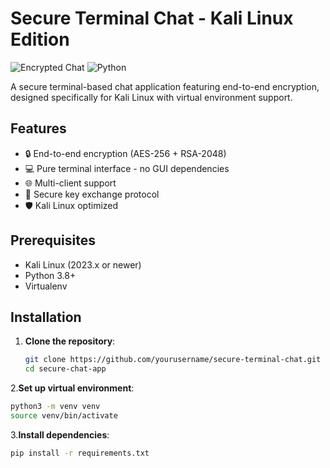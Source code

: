 # Secure Terminal Chat - Kali Linux Edition

![Encrypted Chat](https://img.shields.io/badge/Encryption-AES256%2BRSA-green) 
![Python](https://img.shields.io/badge/Python-3.8%2B-blue)

A secure terminal-based chat application featuring end-to-end encryption, designed specifically for Kali Linux with virtual environment support.

## Features

- 🔒 End-to-end encryption (AES-256 + RSA-2048)
- 💻 Pure terminal interface - no GUI dependencies
- 🌐 Multi-client support
- 🔑 Secure key exchange protocol
- 🛡️ Kali Linux optimized

## Prerequisites

- Kali Linux (2023.x or newer)
- Python 3.8+
- Virtualenv

## Installation

1. **Clone the repository**:
   ```bash
   git clone https://github.com/yourusername/secure-terminal-chat.git
   cd secure-chat-app
   ```
2.**Set up virtual environment**:
```bash
python3 -m venv venv
source venv/bin/activate
```
3.**Install dependencies**:
```bash
pip install -r requirements.txt
```
